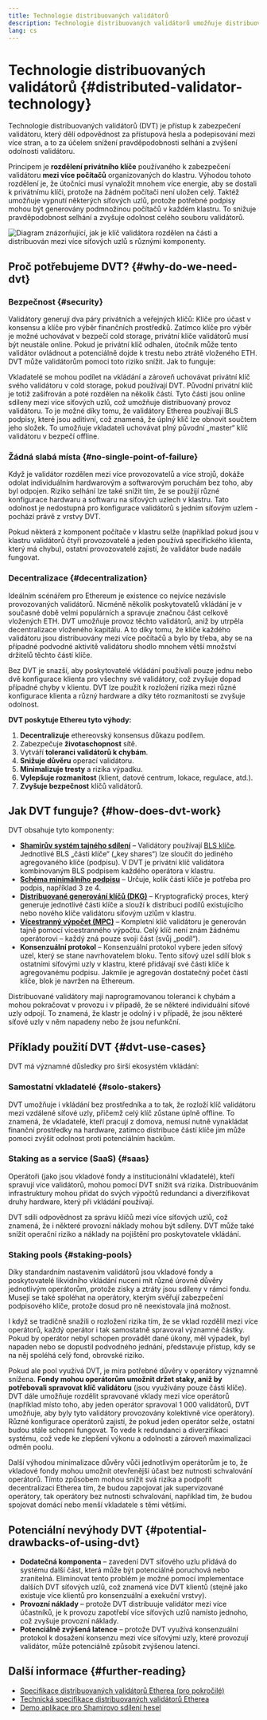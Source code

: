 ```yaml
---
title: Technologie distribuovaných validátorů
description: Technologie distribuovaných validátorů umožňuje distribuovaný provoz ethereovského validátoru více stranami.
lang: cs
---
```


# Technologie distribuovaných validátorů {#distributed-validator-technology}

Technologie distribuovaných validátorů (DVT) je přístup k zabezpečení validátoru, který dělí odpovědnost za přístupová hesla a podepisování mezi více stran, a to za účelem snížení pravděpodobnosti selhání a zvýšení odolnosti validátoru.

Principem je **rozdělení privátního klíče** používaného k zabezpečení validátoru **mezi více počítačů** organizovaných do klastru. Výhodou tohoto rozdělení je, že útočníci musí vynaložit mnohem více energie, aby se dostali k privátnímu klíči, protože na žádném počítači není uložen celý. Taktéž umožňuje vypnutí některých síťových uzlů, protože potřebné podpisy mohou být generovány podmnožinou počítačů v každém klastru. To snižuje pravděpodobnost selhání a zvyšuje odolnost celého souboru validátorů.

![Diagram znázorňující, jak je klíč validátora rozdělen na části a distribuován mezi více síťových uzlů s různými komponenty.](./dvt-cluster.png)

## Proč potřebujeme DVT? {#why-do-we-need-dvt}

### Bezpečnost {#security}

Validátory generují dva páry privátních a veřejných klíčů: Klíče pro účast v konsensu a klíče pro výběr finančních prostředků. Zatímco klíče pro výběr je možné uchovávat v bezpečí cold storage, privátní klíče validátorů musí být neustále online. Pokud je privátní klíč odhalen, útočník může tento validátor ovládnout a potenciálně dojde k trestu nebo ztrátě vloženého ETH. DVT může validátorům pomoci toto riziko snížit. Jak to funguje:

Vkladatelé se mohou podílet na vkládání a zároveň uchovávat privátní klíč svého validátoru v cold storage, pokud používají DVT. Původní privátní klíč je totiž zašifrován a poté rozdělen na několik částí. Tyto části jsou online sdíleny mezi více síťových uzlů, což umožňuje distribuovaný provoz validátoru. To je možné díky tomu, že validátory Etherea používají BLS podpisy, které jsou aditivní, což znamená, že úplný klíč lze obnovit součtem jeho složek. To umožňuje vkladateli uchovávat plný původní „master“ klíč validátoru v bezpečí offline.

### Žádná slabá místa {#no-single-point-of-failure}

Když je validátor rozdělen mezi více provozovatelů a více strojů, dokáže odolat individuálním hardwarovým a softwarovým poruchám bez toho, aby byl odpojen. Riziko selhání lze také snížit tím, že se použijí různé konfigurace hardwaru a softwaru na síťových uzlech v klastru. Tato odolnost je nedostupná pro konfigurace validátorů s jedním síťovým uzlem - pochází právě z vrstvy DVT.

Pokud některá z komponent počítače v klastru selže (například pokud jsou v klastru validátorů čtyři provozovatelé a jeden používá specifického klienta, který má chybu), ostatní provozovatelé zajistí, že validátor bude nadále fungovat.

### Decentralizace {#decentralization}

Ideálním scénářem pro Ethereum je existence co nejvíce nezávisle provozovaných validátorů. Nicméně několik poskytovatelů vkládání je v současné době velmi populárních a spravuje značnou část celkově vložených ETH. DVT umožňuje provoz těchto validátorů, aniž by utrpěla decentralizace vloženého kapitálu. A to díky tomu, že klíče každého validátoru jsou distribuovány mezi více počítačů a bylo by třeba, aby se na případné podvodné aktivitě validátoru shodlo mnohem větší množství držitelů těchto částí klíče.

Bez DVT je snazší, aby poskytovatelé vkládání používali pouze jednu nebo dvě konfigurace klienta pro všechny své validátory, což zvyšuje dopad případné chyby v klientu. DVT lze použít k rozložení rizika mezi různé konfigurace klienta a různý hardware a díky této rozmanitosti se zvyšuje odolnost.

**DVT poskytuje Ethereu tyto výhody:**

1. **Decentralizuje** ethereovský konsensus důkazu podílem.
2. Zabezpečuje **životaschopnost** sítě.
3. Vytváří **toleranci validátorů k chybám**.
4. **Snižuje důvěru** operací validátoru.
5. **Minimalizuje tresty** a rizika výpadku.
6. **Vylepšuje rozmanitost** (klient, datové centrum, lokace, regulace, atd.).
7. **Zvyšuje bezpečnost** klíčů validátorů.

## Jak DVT funguje? {#how-does-dvt-work}

DVT obsahuje tyto komponenty:

- **[Shamirův systém tajného sdílení](https://medium.com/@keylesstech/a-beginners-guide-to-shamir-s-secret-sharing-e864efbf3648)** – Validátory používají [BLS klíče](https://en.wikipedia.org/wiki/BLS_digital_signature). Jednotlivé BLS „části klíče“ („key shares“) lze sloučit do jediného agregovaného klíče (podpisu). V DVT je privátní klíč validátora kombinovaným BLS podpisem každého operátora v klastru.
- **[Schéma minimálního podpisu](https://medium.com/nethermind-eth/threshold-signature-schemes-36f40bc42aca)** – Určuje, kolik částí klíče je potřeba pro podpis, například 3 ze 4.
- **[Distribuované generování klíčů (DKG)](https://medium.com/toruslabs/what-distributed-key-generation-is-866adc79620)** – Kryptografický proces, který generuje jednotlivé části klíče a slouží k distribuci podílů existujícího nebo nového klíče validátoru síťovým uzlům v klastru.
- **[Vícestranný výpočet (MPC)](https://messari.io/report/applying-multiparty-computation-to-the-world-of-blockchains)** – Kompletní klíč validátoru je generován tajně pomocí vícestranného výpočtu. Celý klíč není znám žádnému operátorovi – každý zná pouze svoji část (svůj „podíl“).
- **Konsenzuální protokol** – Konsenzuální protokol vybere jeden síťový uzel, který se stane navrhovatelem bloku. Tento síťový uzel sdílí blok s ostatními síťovými uzly v klastru, které přidávají své části klíče k agregovanému podpisu. Jakmile je agregován dostatečný počet částí klíče, blok je navržen na Ethereum.

Distribuované validátory mají naprogramovanou toleranci k chybám a mohou pokračovat v provozu i v případě, že se některé individuální síťové uzly odpojí. To znamená, že klastr je odolný i v případě, že jsou některé síťové uzly v něm napadeny nebo že jsou nefunkční.

## Příklady použití DVT {#dvt-use-cases}

DVT má významné důsledky pro širší ekosystém vkládání:

### Samostatní vkladatelé {#solo-stakers}

DVT umožňuje i vkládání bez prostředníka a to tak, že rozloží klíč validátoru mezi vzdálené síťové uzly, přičemž celý klíč zůstane úplně offline. To znamená, že vkladatelé, kteří pracují z domova, nemusí nutně vynakládat finanční prostředky na hardware, zatímco distribuce částí klíče jim může pomoci zvýšit odolnost proti potenciálním hackům.

### Staking as a service (SaaS) {#saas}

Operátoři (jako jsou vkladové fondy a institucionální vkladatelé), kteří spravují více validátorů, mohou pomocí DVT snížit svá rizika. Distribuováním infrastruktury mohou přidat do svých výpočtů redundanci a diverzifikovat druhy hardware, který při vkládání používají.

DVT sdílí odpovědnost za správu klíčů mezi více síťových uzlů, což znamená, že i některé provozní náklady mohou být sdíleny. DVT může také snížit operační riziko a náklady na pojištění pro poskytovatele vkládání.

### Staking pools {#staking-pools}

Díky standardním nastavením validátorů jsou vkladové fondy a poskytovatelé likvidního vkládání nuceni mít různé úrovně důvěry jednotlivým operátorům, protože zisky a ztráty jsou sdíleny v rámci fondu. Musejí se také spoléhat na operátory, kterým svěřují zabezpečení podpisového klíče, protože dosud pro ně neexistovala jiná možnost.

I když se tradičně snažili o rozložení rizika tím, že se vklad rozdělil mezi více operátorů, každý operátor i tak samostatně spravoval významné částky. Pokud by operátor nebyl schopen provádět dané úkony, měl výpadek, byl napaden nebo se dopustil podvodného jednání, představuje přístup, kdy se na něj spoléhá celý fond, obrovské riziko.

Pokud ale pool využívá DVT, je míra potřebné důvěry v operátory významně snížena. **Fondy mohou operátorům umožnit držet staky, aniž by potřebovali spravovat klíč validátoru** (jsou využívány pouze části klíče). DVT dále umožňuje rozdělit spravované vklady mezi více operátorů (například místo toho, aby jeden operátor spravoval 1 000 validátorů, DVT umožňuje, aby byly tyto validátory provozovány kolektivně více operátory). Různé konfigurace operátorů zajistí, že pokud jeden operátor selže, ostatní budou stále schopni fungovat. To vede k redundanci a diverzifikaci systému, což vede ke zlepšení výkonu a odolnosti a zároveň maximalizaci odměn poolu.

Další výhodou minimalizace důvěry vůči jednotlivým operátorům je to, že vkladové fondy mohou umožnit otevřenější účast bez nutnosti schvalování operátorů. Tímto způsobem mohou snížit svá rizika a podpořit decentralizaci Etherea tím, že budou zapojovat jak supervizované operátory, tak operátory bez nutnosti schvalování, například tím, že budou spojovat domácí nebo menší vkladatele s těmi většími.

## Potenciální nevýhody DVT {#potential-drawbacks-of-using-dvt}

- **Dodatečná komponenta** – zavedení DVT síťového uzlu přidává do systému další část, která může být potenciálně poruchová nebo zranitelná. Eliminovat tento problém je možné pomocí implementace dalších DVT síťových uzlů, což znamená více DVT klientů (stejně jako existuje více klientů pro konsenzuální a exekuční vrstvy).
- **Provozní náklady** – protože DVT distribuuje validátor mezi více účastníků, je k provozu zapotřebí více síťových uzlů namísto jednoho, což zvyšuje provozní náklady.
- **Potenciálně zvýšená latence** – protože DVT využívá konsenzuální protokol k dosažení konsenzu mezi více síťovými uzly, které provozují validátor, může potenciálně způsobit zvýšenou latenci.

## Další informace {#further-reading}

- [Specifikace distribuovaných validátorů Etherea (pro pokročilé)](https://github.com/ethereum/distributed-validator-specs)
- [Technická specifikace distribuovaných validátorů Etherea](https://github.com/ethereum/distributed-validator-specs/tree/dev/src/dvspec)
- [Demo aplikace pro Shamirovo sdílení hesel](https://iancoleman.io/shamir/)
